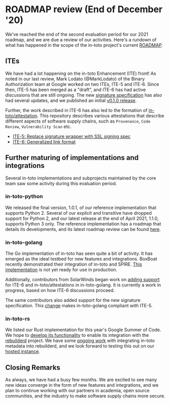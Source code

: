 # ROADMAP review (End of December '20)

We've reached the end of the second evaluation period for our 2021 roadmap, and
we are due a review of our activities. Here's a rundown of what has happened in
the scope of the in-toto project's current
[ROADMAP](https://github.com/in-toto/docs/blob/master/roadmap-reviews/2021/ROADMAP.md).

## ITEs

We have had a lot happening on the in-toto Enhancement (ITE) front! As noted in
our last review, Mark Lodato (@MarkLodato) of the Binary Authorization team at
Google worked on two ITEs, ITE-5 and ITE-6. Since then, ITE-5 has been merged
as a "draft", and ITE-6 has had active discussions that are still ongoing. The
new [signature specification](https://github.com/secure-systems-lab/signing-spec)
has also had several updates, and we published an initial
[v0.1.0 release](https://github.com/secure-systems-lab/signing-spec/releases/tag/v0.1.0).

Further, the work described in ITE-6 has also led to the formation of
[in-toto/attestation](https://github.com/in-toto/attestation). This repository
describes various attestations that describe different aspects of software
supply chains, such as `Provenance`, `Code Review`, `Vulnerability Scan` etc.

- [ITE-5: Replace signature wrapper with SSL signing spec](https://github.com/in-toto/ITE/blob/master/ITE/5/README.adoc)
- [ITE-6: Generalized link format](https://github.com/in-toto/ITE/pull/15)

## Further maturing of implementations and integrations

Several in-toto implementations and subprojects maintained by the core team saw
some activity during this evaluation period.

### in-toto-python

We released the final version, 1.0.1, of our reference implementation that
supports Python 2. Several of our explicit and transitive have dropped support
for Python 2, and our latest release at the end of April 2021, 1.1.0, supports
Python 3 only. The reference implementation has a roadmap that details its
developments, and its latest roadmap review can be found
[here](https://github.com/in-toto/in-toto/blob/develop/roadmap-reviews/2021/review_2_april_21.md).

### in-toto-golang

The Go implementation of in-toto has seen quite a bit of activity. It has
emerged as the ideal testbed for new features and integrations. BoxBoat
recently demonstrated their integration of in-toto and SPIRE.
[This implementation](https://github.com/boxboat/in-toto-golang) is not yet
ready for use in production.

Additionally, contributors from SolarWinds began work on
[adding support](https://github.com/in-toto/in-toto-golang/pull/100) for ITE-6
and in-toto/attestations in in-toto-golang. It is currently a work in progress,
based on how ITE-6 discussions proceed.

The same contributors also added support for the new signature specification.
This [change](https://github.com/in-toto/in-toto-golang/pull/101) makes
in-toto-golang compliant with ITE-5.

### in-toto-rs

We listed our Rust implementation for this year's Google Summer of Code. We
hope to [develop its functionality](https://github.com/in-toto/in-toto-rs/issues/4)
to enable its integration with the
[rebuilderd](https://github.com/kpcyrd/rebuilderd) project. We have some
[ongoing work](https://github.com/kpcyrd/rebuilderd/pull/22) with integrating
in-toto metadata into rebuilderd, and we look forward to testing this out on
our [hosted instance](https://r-b.engineering.nyu.edu/).

## Closing Remarks

As always, we have had a busy few months. We are excited to see many new ideas
converge in the form of new features and integrations, and we plan to continue
working with our partners in academia, open source communities, and the
industry to make software supply chains more secure.
